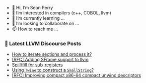 - 👋 Hi, I’m Sean Perry
- 👀 I’m interested in compilers (c++, COBOL, llvm)
- 🌱 I’m currently learning ...
- 💞️ I’m looking to collaborate on ...
- 📫 How to reach me ...

<!---
s66perry/s66perry is a ✨ special ✨ repository because its `README.md` (this file) appears on your GitHub profile.
You can click the Preview link to take a look at your changes.
--->
### 📕 Latest LLVM Discourse Posts

<!-- DISCOURSE-LLVM:START -->
- [How to iterate sections and process it?](https://discourse.llvm.org/t/how-to-iterate-sections-and-process-it/88723#post_1)
- [[RFC] Adding SFrame support to llvm](https://discourse.llvm.org/t/rfc-adding-sframe-support-to-llvm/86900?page=2#post_37)
- [Spill/fill for sub-registers](https://discourse.llvm.org/t/spill-fill-for-sub-registers/88720#post_1)
- [Using `Twine` to construct a `SmallString`?](https://discourse.llvm.org/t/using-twine-to-construct-a-smallstring/88719#post_1)
- [[RFC] Improving compact x86-64 compact unwind descriptors](https://discourse.llvm.org/t/rfc-improving-compact-x86-64-compact-unwind-descriptors/47471#post_8)
<!-- DISCOURSE-LLVM:END -->
